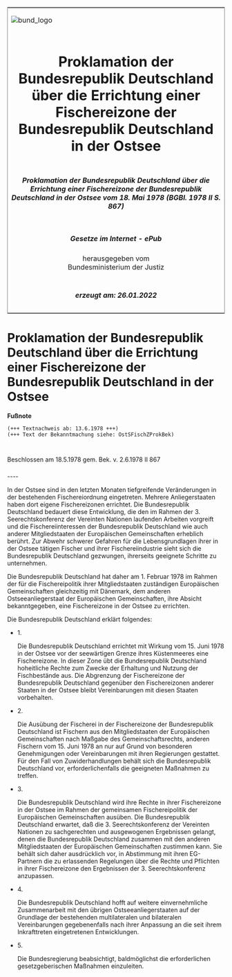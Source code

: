 <span id="DECKBLATT.html"></span>

<table border="0" frame="border" width="100%">

<tr valign="top">

<td align="left">

![bund\_logo](BfJ_2021_Web_de_de.gif)

</td>

<td align="right">

 

</td>

</tr>

<tr align="center" valign="middle">

<td colspan="2">

# Proklamation der Bundesrepublik Deutschland über die Errichtung einer Fischereizone der Bundesrepublik Deutschland in der Ostsee

</td>

</tr>

<tr align="center" valign="middle">

<td colspan="2">

##### Proklamation der Bundesrepublik Deutschland über die Errichtung einer Fischereizone der Bundesrepublik Deutschland in der Ostsee vom 18. Mai 1978 (BGBl. 1978 II S. 867)

</td>

</tr>

<tr align="center" valign="middle">

<td colspan="2">

  
  

##### Gesetze im Internet - ePub  
  
herausgegeben vom  
Bundesministerium der Justiz

</td>

</tr>

<tr align="center" valign="bottom">

<td colspan="2">

  
  

##### erzeugt am: 26.01.2022

</td>

</tr>

</table>

<span id="BJNR308670978.html"></span>

# Proklamation der Bundesrepublik Deutschland über die Errichtung einer Fischereizone der Bundesrepublik Deutschland in der Ostsee

<div>

  
**Fußnote**

<div class="jnhtml">

<div>

<div class="jurAbsatz">

  

``` 
(+++ Textnachweis ab: 13.6.1978 +++)
(+++ Text der Bekanntmachung siehe: OstSFischZProkBek)

 
```

Beschlossen am 18.5.1978 gem. Bek. v. 2.6.1978 II 867

</div>

</div>

</div>

</div>

<span id="BJNR308670978BJNE000100377.html"></span>

###   
\----

<div>

<div class="jnhtml">

<div>

<div class="jurAbsatz">

In der Ostsee sind in den letzten Monaten tiefgreifende Veränderungen in
der bestehenden Fischereiordnung eingetreten. Mehrere Anliegerstaaten
haben dort eigene Fischereizonen errichtet. Die Bundesrepublik
Deutschland bedauert diese Entwicklung, die den im Rahmen der 3.
Seerechtskonferenz der Vereinten Nationen laufenden Arbeiten vorgreift
und die Fischereiinteressen der Bundesrepublik Deutschland wie auch
anderer Mitgliedstaaten der Europäischen Gemeinschaften erheblich
berührt. Zur Abwehr schwerer Gefahren für die Lebensgrundlagen ihrer in
der Ostsee tätigen Fischer und ihrer Fischereiindustrie sieht sich die
Bundesrepublik Deutschland gezwungen, ihrerseits geeignete Schritte zu
unternehmen.

</div>

<div class="jurAbsatz">

Die Bundesrepublik Deutschland hat daher am 1. Februar 1978 im Rahmen
der für die Fischereipolitik ihrer Mitgliedstaaten zuständigen
Europäischen Gemeinschaften gleichzeitig mit Dänemark, dem anderen
Ostseeanliegerstaat der Europäischen Gemeinschaften, ihre Absicht
bekanntgegeben, eine Fischereizone in der Ostsee zu errichten.

</div>

<div class="jurAbsatz">

Die Bundesrepublik Deutschland erklärt folgendes:

  - 1\.
    
    <div style="">
    
    Die Bundesrepublik Deutschland errichtet mit Wirkung vom 15. Juni
    1978 in der Ostsee vor der seewärtigen Grenze ihres Küstenmeeres
    eine Fischereizone. In dieser Zone übt die Bundesrepublik
    Deutschland hoheitliche Rechte zum Zwecke der Erhaltung und Nutzung
    der Fischbestände aus. Die Abgrenzung der Fischereizone der
    Bundesrepublik Deutschland gegenüber den Fischereizonen anderer
    Staaten in der Ostsee bleibt Vereinbarungen mit diesen Staaten
    vorbehalten.
    
    </div>

  - 2\.
    
    <div style="">
    
    Die Ausübung der Fischerei in der Fischereizone der Bundesrepublik
    Deutschland ist Fischern aus den Mitgliedstaaten der Europäischen
    Gemeinschaften nach Maßgabe des Gemeinschaftsrechts, anderen
    Fischern vom 15. Juni 1978 an nur auf Grund von besonderen
    Genehmigungen oder Vereinbarungen mit ihren Regierungen gestattet.
    Für den Fall von Zuwiderhandlungen behält sich die Bundesrepublik
    Deutschland vor, erforderlichenfalls die geeigneten Maßnahmen zu
    treffen.
    
    </div>

  - 3\.
    
    <div style="">
    
    Die Bundesrepublik Deutschland wird ihre Rechte in ihrer
    Fischereizone in der Ostsee im Rahmen der gemeinsamen
    Fischereipolitik der Europäischen Gemeinschaften ausüben. Die
    Bundesrepublik Deutschland erwartet, daß die 3. Seerechtskonferenz
    der Vereinten Nationen zu sachgerechten und ausgewogenen Ergebnissen
    gelangt, denen die Bundesrepublik Deutschland zusammen mit den
    anderen Mitgliedstaaten der Europäischen Gemeinschaften zustimmen
    kann. Sie behält sich daher ausdrücklich vor, in Abstimmung mit
    ihren EG-Partnern die zu erlassenden Regelungen über die Rechte und
    Pflichten in ihrer Fischereizone den Ergebnissen der 3.
    Seerechtskonferenz anzupassen.
    
    </div>

  - 4\.
    
    <div style="">
    
    Die Bundesrepublik Deutschland hofft auf weitere einvernehmliche
    Zusammenarbeit mit den übrigen Ostseeanliegerstaaten auf der
    Grundlage der bestehenden multilateralen und bilateralen
    Vereinbarungen gegebenenfalls nach ihrer Anpassung an die seit ihrem
    Inkrafttreten eingetretenen Entwicklungen.
    
    </div>

  - 5\.
    
    <div style="">
    
    Die Bundesregierung beabsichtigt, baldmöglichst die erforderlichen
    gesetzgeberischen Maßnahmen einzuleiten.
    
    </div>

</div>

</div>

</div>

</div>
